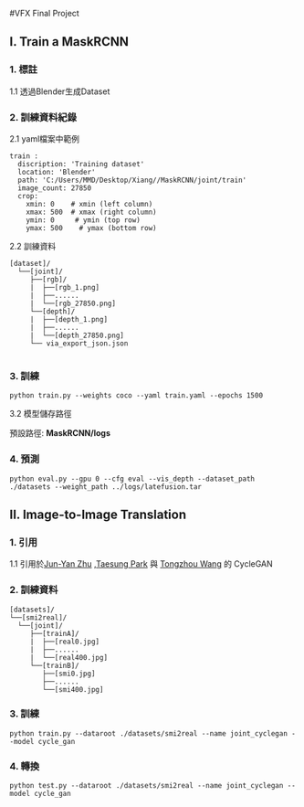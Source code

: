 #VFX Final Project
## I. Train a MaskRCNN 
### 1. 標註
1.1 透過Blender生成Dataset

### 2. 訓練資料紀錄
2.1 yaml檔案中範例
```yaml=
train :
  discription: 'Training dataset'
  location: 'Blender'
  path: 'C:/Users/MMD/Desktop/Xiang//MaskRCNN/joint/train'
  image_count: 27850
  crop:
    xmin: 0    # xmin (left column)
    xmax: 500  # xmax (right column)
    ymin: 0     # ymin (top row)
    ymax: 500    # ymax (bottom row)
```
2.2 訓練資料
```
[dataset]/
  └──[joint]/
     ├──[rgb]/
     |  ├──[rgb_1.png]
     |  ├──......
     |  └──[rgb_27850.png]
     └──[depth]/
     |  ├──[depth_1.png]
     |  ├──......
     |  └──[depth_27850.png]
     └── via_export_json.json   
      
```
### 3. 訓練
```shell=
python train.py --weights coco --yaml train.yaml --epochs 1500
```

3.2 模型儲存路徑

預設路徑: **MaskRCNN/logs** 

### 4. 預測
```shell=
python eval.py --gpu 0 --cfg eval --vis_depth --dataset_path ./datasets --weight_path ../logs/latefusion.tar 
```


## II. Image-to-Image Translation
### 1. 引用
1.1 引用於[Jun-Yan Zhu](https://github.com/junyanz) ,[Taesung Park](https://github.com/taesungp) 與 [Tongzhou Wang](https://github.com/SsnL) 的 CycleGAN
### 2. 訓練資料
```
[datasets]/
└──[smi2real]/
  └──[joint]/
     ├──[trainA]/
     |  ├──[real0.jpg]
     |  ├──......
     |  └──[real400.jpg]
     └──[trainB]/
        ├──[smi0.jpg]
        ├──......
        └──[smi400.jpg]
```
### 3. 訓練
```
python train.py --dataroot ./datasets/smi2real --name joint_cyclegan --model cycle_gan
```
### 4. 轉換
```
python test.py --dataroot ./datasets/smi2real --name joint_cyclegan --model cycle_gan
```